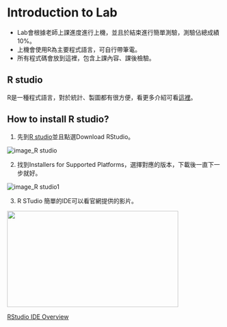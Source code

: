 # Introduction to Lab
* Lab會根據老師上課進度進行上機，並且於結束進行簡單測驗，測驗佔總成績10%。
* 上機會使用R為主要程式語言，可自行帶筆電。
* 所有程式碼會放到這裡，包含上課內容、課後檢驗。

## R studio
R是一種程式語言，對於統計、製圖都有很方便，看更多介紹可看[這裡](https://www.r-project.org/about.html)。
## How to install R studio?

1. 先到[R studio](https://www.rstudio.com/)並且點選Download RStudio。



![image_R studio](https://github.com/Piercecyl/R_Statistics/blob/master/image/R.PNG)

2. 找到Installers for Supported Platforms，選擇對應的版本，下載後一直下一步就好。




![image_R studio1](https://github.com/Piercecyl/R_Statistics/blob/master/image/R2.png)

3. R STudio 簡單的IDE可以看官網提供的影片。



<p><a href="https://www.rstudio.com/products/rstudio/?wvideo=520zbd3tij"><img src="https://embedwistia-a.akamaihd.net/deliveries/260e6e980f526abaedf8ef3378270c899da74f08.jpg?image_play_button_size=2x&amp;image_crop_resized=960x540&amp;image_play_button=1&amp;image_play_button_color=71a5d4e0" width="1400" height="225" style="width: 400px; height: 225px;"></a></p><p><a href="https://www.rstudio.com/products/rstudio/?wvideo=520zbd3tij">RStudio IDE Overview</a></p>





